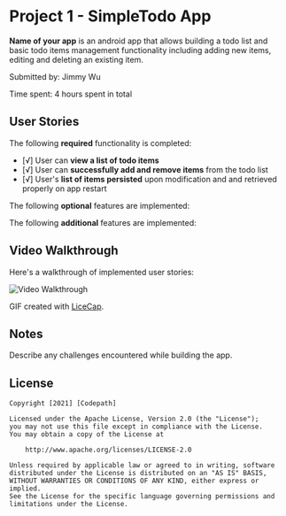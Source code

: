# Project 1 - SimpleTodo App

**Name of your app** is an android app that allows building a todo list and basic todo items management functionality including adding new items, editing and deleting an existing item.

Submitted by: Jimmy Wu

Time spent: 4 hours spent in total

## User Stories

The following **required** functionality is completed:

* [√] User can **view a list of todo items**
* [√] User can **successfully add and remove items** from the todo list
* [√] User's **list of items persisted** upon modification and and retrieved properly on app restart

The following **optional** features are implemented:



The following **additional** features are implemented:


## Video Walkthrough

Here's a walkthrough of implemented user stories:

<img src='http://i.imgur.com/link/to/your/gif/file.gif' title='Video Walkthrough' width='' alt='Video Walkthrough' />

GIF created with [LiceCap](http://www.cockos.com/licecap/).

## Notes

Describe any challenges encountered while building the app.

## License

    Copyright [2021] [Codepath]

    Licensed under the Apache License, Version 2.0 (the "License");
    you may not use this file except in compliance with the License.
    You may obtain a copy of the License at

        http://www.apache.org/licenses/LICENSE-2.0

    Unless required by applicable law or agreed to in writing, software
    distributed under the License is distributed on an "AS IS" BASIS,
    WITHOUT WARRANTIES OR CONDITIONS OF ANY KIND, either express or implied.
    See the License for the specific language governing permissions and
    limitations under the License.
